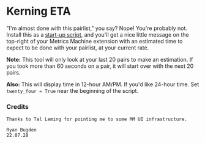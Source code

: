 # Kerning ETA
"I'm almost done with this pairlist," you say? 
Nope! You're probably not. Install this as a [start-up script](https://robofont.com/documentation/how-tos/setting-up-a-startup-script/?highlight=start-up), and you'll get a nice little message on the top-right of your Metrics Machine extension with an estimated time to expect to be done with your pairlist, at your current rate.

**Note:**
This tool will only look at your last 20 pairs to make an estimation. If you took more than 60 seconds on a pair, it will start over with the next 20 pairs.

**Also:**
This will display time in 12-hour AM/PM. If you'd like 24-hour time. Set `twenty_four = True` near the beginning of the script.

### Credits
```
Thanks to Tal Leming for pointing me to some MM UI infrastructure.

Ryan Bugden
22.07.28
```